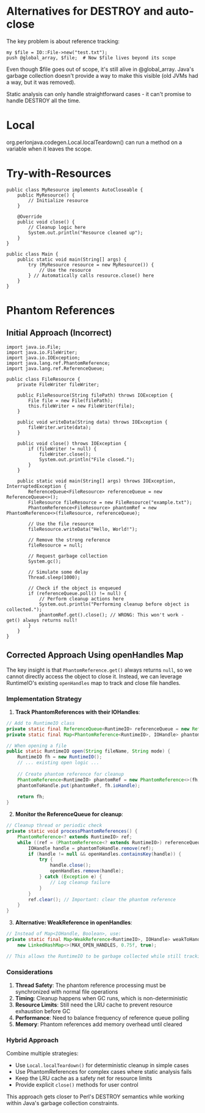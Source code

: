 # Alternatives for DESTROY and auto-close


The key problem is about reference tracking:

```
my $file = IO::File->new("test.txt");
push @global_array, $file;  # Now $file lives beyond its scope
```

Even though $file goes out of scope, it's still alive in @global_array. Java's garbage collection doesn't provide a way to make this visible (old JVMs had a way, but it was removed).

Static analysis can only handle straightforward cases - it can't promise to handle DESTROY all the time.



# Local

org.perlonjava.codegen.Local.localTeardown() can run a method on a variable when it leaves the scope.

# Try-with-Resources

```
public class MyResource implements AutoCloseable {
    public MyResource() {
        // Initialize resource
    }

    @Override
    public void close() {
        // Cleanup logic here
        System.out.println("Resource cleaned up");
    }
}

public class Main {
    public static void main(String[] args) {
        try (MyResource resource = new MyResource()) {
            // Use the resource
        } // Automatically calls resource.close() here
    }
}
```

# Phantom References

## Initial Approach (Incorrect)

```
import java.io.File;
import java.io.FileWriter;
import java.io.IOException;
import java.lang.ref.PhantomReference;
import java.lang.ref.ReferenceQueue;

public class FileResource {
    private FileWriter fileWriter;

    public FileResource(String filePath) throws IOException {
        File file = new File(filePath);
        this.fileWriter = new FileWriter(file);
    }

    public void writeData(String data) throws IOException {
        fileWriter.write(data);
    }

    public void close() throws IOException {
        if (fileWriter != null) {
            fileWriter.close();
            System.out.println("File closed.");
        }
    }

    public static void main(String[] args) throws IOException, InterruptedException {
        ReferenceQueue<FileResource> referenceQueue = new ReferenceQueue<>();
        FileResource fileResource = new FileResource("example.txt");
        PhantomReference<FileResource> phantomRef = new PhantomReference<>(fileResource, referenceQueue);

        // Use the file resource
        fileResource.writeData("Hello, World!");

        // Remove the strong reference
        fileResource = null;

        // Request garbage collection
        System.gc();

        // Simulate some delay
        Thread.sleep(1000);

        // Check if the object is enqueued
        if (referenceQueue.poll() != null) {
            // Perform cleanup actions here
            System.out.println("Performing cleanup before object is collected.");
            phantomRef.get().close(); // WRONG: This won't work - get() always returns null!
        }
    }
}
```

## Corrected Approach Using openHandles Map

The key insight is that `PhantomReference.get()` always returns `null`, so we cannot directly access the object to close it. Instead, we can leverage RuntimeIO's existing `openHandles` map to track and close file handles.

### Implementation Strategy

1. **Track PhantomReferences with their IOHandles**:

```java
// Add to RuntimeIO class
private static final ReferenceQueue<RuntimeIO> referenceQueue = new ReferenceQueue<>();
private static final Map<PhantomReference<RuntimeIO>, IOHandle> phantomToHandle = new ConcurrentHashMap<>();

// When opening a file
public static RuntimeIO open(String fileName, String mode) {
    RuntimeIO fh = new RuntimeIO();
    // ... existing open logic ...
    
    // Create phantom reference for cleanup
    PhantomReference<RuntimeIO> phantomRef = new PhantomReference<>(fh, referenceQueue);
    phantomToHandle.put(phantomRef, fh.ioHandle);
    
    return fh;
}
```

2. **Monitor the ReferenceQueue for cleanup**:

```java
// Cleanup thread or periodic check
private static void processPhantomReferences() {
    PhantomReference<? extends RuntimeIO> ref;
    while ((ref = (PhantomReference<? extends RuntimeIO>) referenceQueue.poll()) != null) {
        IOHandle handle = phantomToHandle.remove(ref);
        if (handle != null && openHandles.containsKey(handle)) {
            try {
                handle.close();
                openHandles.remove(handle);
            } catch (Exception e) {
                // Log cleanup failure
            }
        }
        ref.clear(); // Important: clear the phantom reference
    }
}
```

3. **Alternative: WeakReference in openHandles**:

```java
// Instead of Map<IOHandle, Boolean>, use:
private static final Map<WeakReference<RuntimeIO>, IOHandle> weakToHandle = 
    new LinkedHashMap<>(MAX_OPEN_HANDLES, 0.75f, true);

// This allows the RuntimeIO to be garbage collected while still tracking its IOHandle
```

### Considerations

1. **Thread Safety**: The phantom reference processing must be synchronized with normal file operations
2. **Timing**: Cleanup happens when GC runs, which is non-deterministic
3. **Resource Limits**: Still need the LRU cache to prevent resource exhaustion before GC
4. **Performance**: Need to balance frequency of reference queue polling
5. **Memory**: Phantom references add memory overhead until cleared

### Hybrid Approach

Combine multiple strategies:
- Use `Local.localTeardown()` for deterministic cleanup in simple cases
- Use PhantomReferences for complex cases where static analysis fails
- Keep the LRU cache as a safety net for resource limits
- Provide explicit `close()` methods for user control

This approach gets closer to Perl's DESTROY semantics while working within Java's garbage collection constraints.
